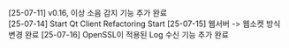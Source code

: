 [25-07-11] v0.16, 이상 소음 감지 기능 추가 완료  
[25-07-14] Start Qt Client Refactoring Start
[25-07-15] 웹서버 -> 웹소켓 방식 변경 완료
[25-07-16] OpenSSL이 적용된 Log 수신 기능 추가 완료